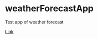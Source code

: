 # weatherForecastApp
Test app of weather forecast

[Link](https://botaniq.github.io/weatherForecastApp/)
